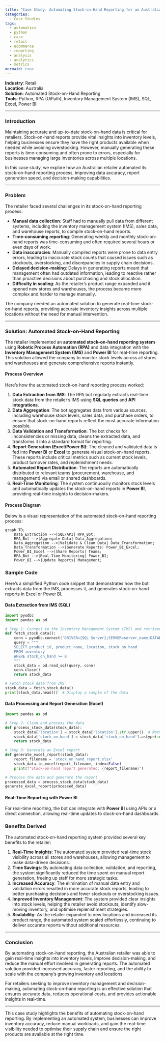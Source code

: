 ```yaml
---
title: "Case Study: Automating Stock-on-Hand Reporting for an Australian Retailer"
categories:
  - Case Studies
tags:
  - automation
  - python
  - case
  - retail
  - ecommerce
  - reporting
  - analysis
  - analytics
  - metrics
mermaid: true
---
```

**Industry**: Retail  
**Location**: Australia  
**Solution**: Automated Stock-on-Hand Reporting  
**Tools**: Python, RPA (UiPath), Inventory Management System (IMS), SQL, Excel, Power BI

---

### Introduction

Maintaining accurate and up-to-date stock-on-hand data is critical for retailers. Stock-on-hand reports provide vital insights into inventory levels, helping businesses ensure they have the right products available when needed while avoiding overstocking. However, manually generating these reports is time-consuming and often prone to errors, especially for businesses managing large inventories across multiple locations.

In this case study, we explore how an Australian retailer automated its stock-on-hand reporting process, improving data accuracy, report generation speed, and decision-making capabilities.

---

### Problem

The retailer faced several challenges in its stock-on-hand reporting process:

- **Manual data collection**: Staff had to manually pull data from different systems, including the inventory management system (IMS), sales data, and warehouse reports, to compile stock-on-hand reports.
- **Time-consuming reporting**: Generating weekly and monthly stock-on-hand reports was time-consuming and often required several hours or even days of work.
- **Data inaccuracies**: Manually compiled reports were prone to data entry errors, leading to inaccurate stock counts that caused issues such as stockouts, overstocking, and discrepancies in supply chain decisions.
- **Delayed decision-making**: Delays in generating reports meant that management often had outdated information, leading to reactive rather than proactive decisions about purchasing and stock allocation.
- **Difficulty in scaling**: As the retailer’s product range expanded and it opened new stores and warehouses, the process became more complex and harder to manage manually.

The company needed an automated solution to generate real-time stock-on-hand reports, providing accurate inventory insights across multiple locations without the need for manual intervention.

---

### Solution: Automated Stock-on-Hand Reporting

The retailer implemented an **automated stock-on-hand reporting system** using **Robotic Process Automation (RPA)** and data integration with the **Inventory Management System (IMS)** and **Power BI** for real-time reporting. This solution allowed the company to monitor stock levels across all stores and warehouses and generate comprehensive reports instantly.

#### Process Overview

Here’s how the automated stock-on-hand reporting process worked:

1. **Data Extraction from IMS**: The RPA bot regularly extracts real-time stock data from the retailer’s IMS using **SQL queries** and **API integrations**.
2. **Data Aggregation**: The bot aggregates data from various sources, including warehouse stock levels, sales data, and purchase orders, to ensure that stock-on-hand reports reflect the most accurate information possible.
3. **Data Validation and Transformation**: The bot checks for inconsistencies or missing data, cleans the extracted data, and transforms it into a standard format for reporting.
4. **Report Generation (Excel/Power BI)**: The cleaned and validated data is fed into **Power BI** or **Excel** to generate visual stock-on-hand reports. These reports include critical metrics such as current stock levels, product turnover rates, and replenishment needs.
5. **Automated Report Distribution**: The reports are automatically distributed to relevant teams (procurement, warehouse, and management) via email or shared dashboards.
6. **Real-Time Monitoring**: The system continuously monitors stock levels and automatically updates the stock-on-hand reports in **Power BI**, providing real-time insights to decision-makers.

#### Process Diagram

Below is a visual representation of the automated stock-on-hand reporting process:

```mermaid
graph TD;
    Data_Extraction -->|SQL/API| RPA_Bot;
    RPA_Bot -->|Aggregate Data| Data_Aggregation;
    Data_Aggregation -->|Validate & Clean Data| Data_Transformation;
    Data_Transformation -->|Generate Reports| Power_BI_Excel;
    Power_BI_Excel -->|Share Reports| Teams;
    RPA_Bot -->|Real-Time Monitoring| Power_BI;
    Power_BI -->|Update Reports| Management;
```

### Sample Code

Here’s a simplified Python code snippet that demonstrates how the bot extracts data from the IMS, processes it, and generates stock-on-hand reports in Excel or Power BI.

#### Data Extraction from IMS (SQL)

```python
import pyodbc
import pandas as pd

# Step 1: Connect to the Inventory Management System (IMS) and retrieve stock data
def fetch_stock_data():
    conn = pyodbc.connect('DRIVER={SQL Server};SERVER=server_name;DATABASE=inventory_db;UID=user;PWD=password')
    query = """
    SELECT product_id, product_name, location, stock_on_hand
    FROM inventory
    WHERE stock_on_hand >= 0
    """
    stock_data = pd.read_sql(query, conn)
    conn.close()
    return stock_data

# Fetch stock data from IMS
stock_data = fetch_stock_data()
print(stock_data.head())  # Display a sample of the data
```

#### Data Processing and Report Generation (Excel)

```python
import pandas as pd

# Step 2: Clean and process the data
def process_stock_data(stock_data):
    stock_data['location'] = stock_data['location'].str.upper()  # Normalize location names
    stock_data['stock_on_hand'] = stock_data['stock_on_hand'].astype(int)  # Ensure stock values are integers
    return stock_data

# Step 3: Generate an Excel report
def generate_excel_report(stock_data):
    report_filename = 'stock_on_hand_report.xlsx'
    stock_data.to_excel(report_filename, index=False)
    print(f"Stock-on-hand report generated: {report_filename}")

# Process the data and generate the report
processed_data = process_stock_data(stock_data)
generate_excel_report(processed_data)
```

#### Real-Time Reporting with Power BI

For real-time reporting, the bot can integrate with **Power BI** using APIs or a direct connection, allowing real-time updates to stock-on-hand dashboards.

### Benefits Derived

The automated stock-on-hand reporting system provided several key benefits to the retailer:

1. **Real-Time Insights**: The automated system provided real-time stock visibility across all stores and warehouses, allowing management to make data-driven decisions.
2. **Time Savings**: By automating data collection, validation, and reporting, the system significantly reduced the time spent on manual report generation, freeing up staff for more strategic tasks.
3. **Increased Accuracy**: The elimination of manual data entry and validation errors resulted in more accurate stock reports, leading to better purchasing decisions and fewer stockouts or overstocking issues.
4. **Improved Inventory Management**: The system provided clear insights into stock levels, helping the retailer avoid stockouts, identify slow-moving inventory, and optimise replenishment strategies.
5. **Scalability**: As the retailer expanded to new locations and increased its product range, the automated system scaled effortlessly, continuing to deliver accurate reports without additional resources.

---

### Conclusion

By automating stock-on-hand reporting, the Australian retailer was able to gain real-time insights into inventory levels, improve decision-making, and reduce the manual effort involved in generating reports. The automated solution provided increased accuracy, faster reporting, and the ability to scale with the company’s growing inventory and locations.

For retailers seeking to improve inventory management and decision-making, automating stock-on-hand reporting is an effective solution that ensures accurate data, reduces operational costs, and provides actionable insights in real-time.

---

This case study highlights the benefits of automating stock-on-hand reporting. By implementing an automated system, businesses can improve inventory accuracy, reduce manual workloads, and gain the real-time visibility needed to optimise their supply chain and ensure the right products are available at the right time.